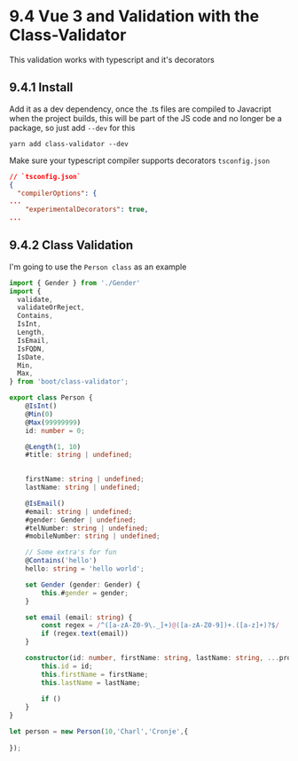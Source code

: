 # 9.4 Vue 3 and Validation with the Class-Validator

This validation works with typescript and it's decorators

## 9.4.1 Install

Add it as a dev dependency, once the .ts files are compiled to Javacript when the project builds, this will be part of the JS code and no longer be a package, so just add `--dev` for this

```shell
yarn add class-validator --dev
```

Make sure your typescript compiler supports decorators `tsconfig.json`

```json
// `tsconfig.json`
{
  "compilerOptions": {
...
    "experimentalDecorators": true,
...
```

## 9.4.2 Class Validation

I'm going to use the `Person class` as an example


```ts
import { Gender } from './Gender'
import {
  validate,
  validateOrReject,
  Contains,
  IsInt,
  Length,
  IsEmail,
  IsFQDN,
  IsDate,
  Min,
  Max,
} from 'boot/class-validator';

export class Person {
    @IsInt()
    @Min(0)
    @Max(99999999)
    id: number = 0;

    @Length(1, 10)
    #title: string | undefined;

    
    firstName: string | undefined;
    lastName: string | undefined;

    @IsEmail()
    #email: string | undefined;
    #gender: Gender | undefined;
    #telNumber: string | undefined;
    #mobileNumber: string | undefined;

    // Some extra's for fun
    @Contains('hello')
    hello: string = 'hello world';

    set Gender (gender: Gender) {
        this.#gender = gender;
    }

    set email (email: string) {
        const regex = /^([a-zA-Z0-9\._]+)@([a-zA-Z0-9])+.([a-z]+)?$/
        if (regex.text(email)) 
    }

    constructor(id: number, firstName: string, lastName: string, ...props: any) {
        this.id = id;
        this.firstName = firstName;
        this.lastName = lastName;
        
        if ()
    }
}

let person = new Person(10,'Charl','Cronje',{
    
});


```